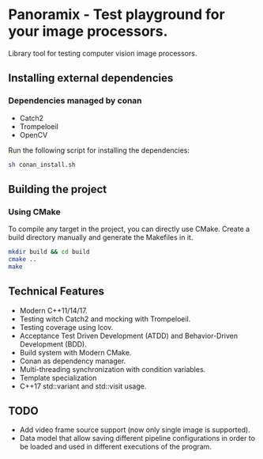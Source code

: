 # Panoramix - Test playground for your image processors.

Library tool for testing computer vision image processors. 

## Installing external dependencies

### Dependencies managed by conan
- Catch2
- Trompeloeil
- OpenCV

Run the following script for installing the dependencies:

```bash
sh conan_install.sh
```

## Building the project

### Using CMake

To compile any target in the project, you can directly use CMake. Create a build directory manually and generate the 
Makefiles in it. 

```bash
mkdir build && cd build
cmake ..
make
```

## Technical Features
- Modern C++11/14/17.
- Testing witch Catch2 and mocking with Trompeloeil.
- Testing coverage using lcov. 
- Acceptance Test Driven Development (ATDD) and Behavior-Driven Development (BDD).
- Build system with Modern CMake.
- Conan as dependency manager.
- Multi-threading synchronization with condition variables.
- Template specialization
- C++17 std::variant and std::visit usage.

## TODO
- Add video frame source support (now only single image is supported).
- Data model that allow saving different pipeline configurations in order to be loaded and used in different executions of the program.
